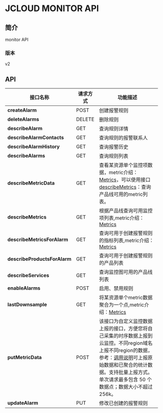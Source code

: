 # JCLOUD MONITOR API


## 简介
monitor API


### 版本
v2


## API
|接口名称|请求方式|功能描述|
|---|---|---|
|**createAlarm**|POST|创建报警规则 |
|**deleteAlarms**|DELETE|删除规则|
|**describeAlarm**|GET|查询规则详情|
|**describeAlarmContacts**|GET|查询规则的报警联系人|
|**describeAlarmHistory**|GET|查询报警历史|
|**describeAlarms**|GET|查询规则列表|
|**describeMetricData**|GET|查看某资源单个监控项数据，metric介绍：<a href="https://docs.jdcloud.com/cn/monitoring/metrics">Metrics</a>，可以使用接口<a href="https://docs.jdcloud.com/cn/monitoring/metrics">describeMetrics</a>：查询产品线可用的metric列表。|
|**describeMetrics**|GET|根据产品线查询可用监控项列表,metric介绍：<a href="https://docs.jdcloud.com/cn/monitoring/metrics">Metrics</a>|
|**describeMetricsForAlarm**|GET|查询可用于创建报警规则的指标列表,metric介绍：<a href="https://docs.jdcloud.com/cn/monitoring/metrics">Metrics</a>|
|**describeProductsForAlarm**|GET|查询可用于创建报警规则的产品列表|
|**describeServices**|GET|查询监控图可用的产品线列表|
|**enableAlarms**|POST|启用、禁用规则|
|**lastDownsample**|GET|将某资源单个metric数据聚合为一个点,metric介绍：<a href="https://docs.jdcloud.com/cn/monitoring/metrics">Metrics</a>|
|**putMetricData**|POST|该接口为自定义监控数据上报的接口，方便您将自己采集的时序数据上报到云监控。不同region域名上报不同region的数据，参考：<a href="https://docs.jdcloud.com/cn/monitoring/reporting-monitoring-data">调用说明</a>可上报原始数据和已聚合的统计数据。支持批量上报方式。单次请求最多包含 50 个数据点；数据大小不超过 256k。|
|**updateAlarm**|PUT|修改已创建的报警规则  |


